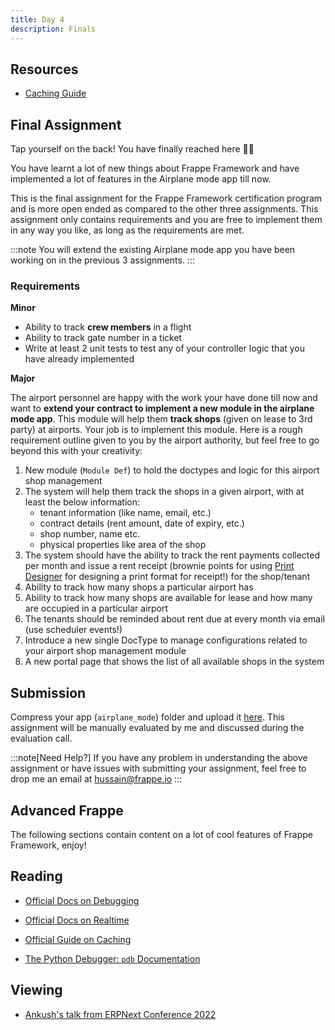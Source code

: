 ```yaml
---
title: Day 4
description: Finals
---
```


## Resources

* [Caching Guide](https://frappeframework.com/docs/user/en/guides/caching)

## Final Assignment

Tap yourself on the back! You have finally reached here 🎉🎉

You have learnt a lot of new things about Frappe Framework and have implemented a lot of features in the Airplane mode app till now.

This is the final assignment for the Frappe Framework certification program and is more open ended as compared to the other three assignments. This assignment only contains requirements and you are free to implement them in any way you like, as long as the requirements are met.

:::note
You will extend the existing Airplane mode app you have been working on in the previous 3 assignments.
:::

### Requirements

**Minor**

* Ability to track **crew members** in a flight
* Ability to track gate number in a ticket
* Write at least 2 unit tests to test any of your controller logic that you have already implemented

**Major**

The airport personnel are happy with the work your have done till now and want to **extend your contract to implement a new module in the airplane mode app**. This module will help them **track shops** (given on lease to 3rd party) at airports. Your job is to implement this module. Here is a rough requirement outline given to you by the airport authority, but feel free to go beyond this with your creativity:

1. New module (`Module Def`) to hold the doctypes and logic for this airport shop management
2. The system will help them track the shops in a given airport, with at least the below information:
    * tenant information (like name, email, etc.)
    * contract details (rent amount, date of expiry, etc.)
    * shop number, name etc.
    * physical properties like area of the shop
3. The system should have the ability to track the rent payments collected per month and issue a rent receipt (brownie points for using [Print Designer](https://github.com/frappe/print_designer) for designing a print format for receipt!) for the shop/tenant
4. Ability to track how many shops a particular airport has
5. Ability to track how many shops are available for lease and how many are occupied in a particular airport
6. The tenants should be reminded about rent due at every month via email (use scheduler events!)
7. Introduce a new single DocType to manage configurations related to your airport shop management module
8. A new portal page that shows the list of all available shops in the system

## Submission

Compress your app (`airplane_mode`) folder and upload it [here](https://frappe.school/assignments-portal/day-4). This assignment will be manually evaluated by me and discussed during the evaluation call.

:::note[Need Help?]
If you have any problem in understanding the above assignment or have issues with submitting your assignment, feel free to drop me an email at <hussain@frappe.io>
:::

## Advanced Frappe

The following sections contain content on a lot of cool features of Frappe Framework, enjoy!

## Reading

* [Official Docs on Debugging](https://frappeframework.com/docs/v14/user/en/debugging)

* [Official Docs on Realtime](https://frappeframework.com/docs/v14/user/en/api/realtime)

* [Official Guide on Caching](https://frappeframework.com/docs/v14/user/en/guides/caching)

* [The Python Debugger: `pdb` Documentation](https://docs.python.org/3/library/pdb.html)

## Viewing

* [Ankush's talk from ERPNext Conference 2022](https://youtu.be/KTWwvHnjF5w)
